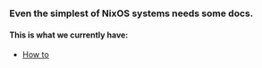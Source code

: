 ### Even the simplest of NixOS systems needs some docs.

#### This is what we currently have:
- [How to](./HOW-TO-md)